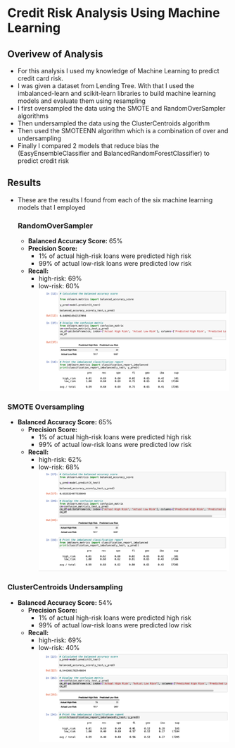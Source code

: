 # Credit Risk Analysis Using Machine Learning
## Overivew of Analysis
* For this analysis I used my knowledge of Machine Learning to predict credit card risk.  
* I was given a dataset from Lending Tree.  With that I used the imbalanced-learn and scikit-learn libraries to build machine learning models and evaluate them using resampling
* I first oversampled the data using the SMOTE and RandomOverSampler algorithms
* Then undersampled the data using the ClusterCentroids algorithm
* Then used the SMOTEENN algorithm which is a combination of over and undersampling
* Finally I compared 2 models that reduce bias the (EasyEnsembleClassifier and BalancedRandomForestClassifier) to predict credit risk
## Results
* These are the results I found from each of the six machine learning models that I employed
  ### RandomOverSampler
   * **Balanced Accuracy Score:** 65%
   * **Precision Score:** 
     * 1% of actual high-risk loans were predicted high risk
     * 99% of actual low-risk loans were predicted low risk
    * **Recall:**
      * high-risk: 69%
      * low-risk: 60%
 ![](images/random_over_sampling.png)
 ### SMOTE Oversampling
 * **Balanced Accuracy Score:** 65%
   * **Precision Score:** 
     * 1% of actual high-risk loans were predicted high risk
     * 99% of actual low-risk loans were predicted low risk
    * **Recall:**
      * high-risk: 62%
      * low-risk: 68%
 ![](images/SMOTE.png)
 ### ClusterCentroids Undersampling
 * **Balanced Accuracy Score:** 54%
   * **Precision Score:** 
     * 1% of actual high-risk loans were predicted high risk
     * 99% of actual low-risk loans were predicted low risk
    * **Recall:**
      * high-risk: 69%
      * low-risk: 40%
 ![](images/Cluster_Centroids.png)
  
